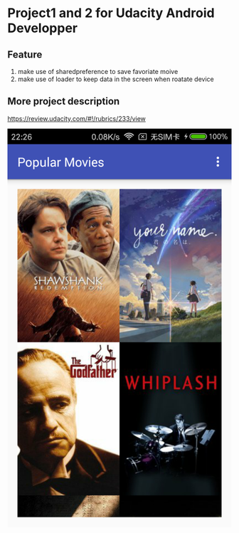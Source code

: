 # Project1 and 2 for Udacity Android Developper <br>

## Feature <br>
1. make use of sharedpreference to save favoriate moive
2. make use of loader to keep data in the screen when roatate device


## More project description 
https://review.udacity.com/#!/rubrics/233/view


![img](https://github.com/yukun1992/PopularMovie/blob/version2/demo.png)
